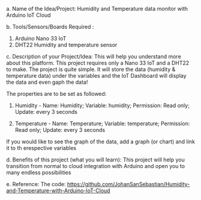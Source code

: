 a. Name of the Idea/Project: Humidity and Temperature data monitor with Arduino IoT Cloud

b. Tools/Sensors/Boards Required : 
  1. Arduino Nano 33 IoT
  2. DHT22 Humidity and temperature sensor
  
c. Description of your Project/Idea:
This will help you understand more about this platform. This project requires only a Nano 33 IoT and a DHT22 to make. The project is quite simple. It will store the data     (humidity & temperature data) under the variables and the IoT Dashboard will display the data and even gaph the data!

The properties are to be set as followed:

1. Humidity - 
Name: Humidity;
Variable: humidity;
Permission: Read only;
Update: every 3 seconds


2. Temperature - 
Name: Temperature;
Variable: temperature;
Permission: Read only;
Update: every 3 seconds

If you would like to see the graph of the data, add a graph (or chart) and link it to th erespective variables

d. Benefits of this project (what you will learn):
This project will help you transition from normal to cloud integration with Arduino and open you to many endless possibilities

e. Reference:
The code: https://github.com/JohanSanSebastian/Humidity-and-Temperature-with-Arduino-IoT-Cloud

